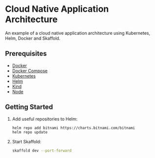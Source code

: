 # Cloud Native Application Architecture

An example of a cloud native application architecture using Kubernetes, Helm, Docker and Skaffold.

## Prerequisites

- [Docker](https://www.docker.com/)
- [Docker Compose](https://docs.docker.com/compose/)
- [Kubernetes](https://kubernetes.io/)
- [Helm](https://helm.sh/)
- [Kind](https://kind.sigs.k8s.io/)
- [Node](https://nodejs.org/en/)

## Getting Started

1. Add useful repositories to Helm:

   ```bash
   helm repo add bitnami https://charts.bitnami.com/bitnami
   helm repo update
   ```

2. Start Skaffold:

   ```bash
   skaffold dev --port-forward
   ```
